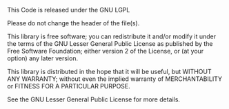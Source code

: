 This Code is released under the GNU LGPL

Please do not change the header of the file(s).

This library is free software; you can redistribute it and/or modify it under the terms of the GNU Lesser General Public License as published by the Free Software Foundation; either version 2 of the License, or (at your option) any later version.

This library is distributed in the hope that it will be useful, but WITHOUT ANY WARRANTY; without even the implied warranty of MERCHANTABILITY or FITNESS FOR A PARTICULAR PURPOSE.

See the GNU Lesser General Public License for more details.
